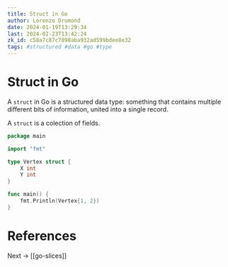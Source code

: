 ```yaml
---
title: Struct in Go
author: Lorenzo Drumond
date: 2024-01-19T13:29:34
last: 2024-02-23T13:42:24
zk_id: c58a7c87c7898aba932ad599bdee8e32
tags: #structured #data #go #type
---
```



# Struct in Go
A `struct` in Go is a structured data type: something that contains multiple different bits of information, united into a single record.

A `struct` is a colection of fields.

```go
package main

import "fmt"

type Vertex struct {
	X int
	Y int
}

func main() {
	fmt.Println(Vertex{1, 2})
}
```

# References

Next -> [[go-slices]]

